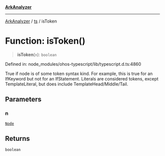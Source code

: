[**ArkAnalyzer**](../../../../README.md)

***

[ArkAnalyzer](../../../../globals.md) / [ts](../README.md) / isToken

# Function: isToken()

> **isToken**(`n`): `boolean`

Defined in: node\_modules/ohos-typescript/lib/typescript.d.ts:4860

True if node is of some token syntax kind.
For example, this is true for an IfKeyword but not for an IfStatement.
Literals are considered tokens, except TemplateLiteral, but does include TemplateHead/Middle/Tail.

## Parameters

### n

[`Node`](../interfaces/Node.md)

## Returns

`boolean`

